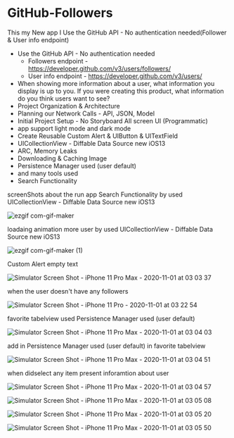 # GitHub-Followers
This my New app I Use the GitHub API - No authentication needed(Follower &amp; User info endpoint)

- Use the GitHub API - No authentication needed 
    - Followers endpoint - https://developer.github.com/v3/users/followers/
    - User info endpoint - https://developer.github.com/v3/users/
- When showing more information about a user, what information you display is up to you. If you were creating this product, what information do you think users want to see?
- Project Organization & Architecture
- Planning our Network Calls - API, JSON, Model
- Initial Project Setup - No Storyboard All screen UI (Programmatic)
- app support light mode and dark mode
- Create Reusable Custom Alert &  UIButton & UITextField
- UICollectionView - Diffable Data Source new iOS13
- ARC, Memory Leaks
- Downloading & Caching Image
- Persistence Manager used (user default)
- and many tools used
- Search Functionality 

screenShots about the run app 
Search Functionality by used UICollectionView - Diffable Data Source new iOS13

![ezgif com-gif-maker](https://user-images.githubusercontent.com/41602889/97793073-aab42b00-1bef-11eb-81d9-b990464fa1c2.gif)

loadaing animation more user by used UICollectionView - Diffable Data Source new iOS13 

![ezgif com-gif-maker (1)](https://user-images.githubusercontent.com/41602889/97793075-b142a280-1bef-11eb-9063-ef665a0b8f77.gif)

Custom Alert empty text

![Simulator Screen Shot - iPhone 11 Pro Max - 2020-11-01 at 03 03 37](https://user-images.githubusercontent.com/41602889/97793077-d505e880-1bef-11eb-9014-ca2ae587a4fc.png)

when the user doesn't have any followers

![Simulator Screen Shot - iPhone 11 Pro - 2020-11-01 at 03 22 54](https://user-images.githubusercontent.com/41602889/97793214-9ffa9580-1bf1-11eb-9a6b-88ebb21b6385.png)

favorite tabelview used Persistence Manager used (user default)

![Simulator Screen Shot - iPhone 11 Pro Max - 2020-11-01 at 03 04 03](https://user-images.githubusercontent.com/41602889/97793078-d8996f80-1bef-11eb-8982-673f5dd58cf0.png)

add in Persistence Manager used (user default) in favorite tabelview

![Simulator Screen Shot - iPhone 11 Pro Max - 2020-11-01 at 03 04 51](https://user-images.githubusercontent.com/41602889/97793079-d9ca9c80-1bef-11eb-8083-d932f0e9bbf4.png)

when didselect any item present inforamtion about user

![Simulator Screen Shot - iPhone 11 Pro Max - 2020-11-01 at 03 04 57](https://user-images.githubusercontent.com/41602889/97793081-dd5e2380-1bef-11eb-8b4c-33635bff72d2.png)

![Simulator Screen Shot - iPhone 11 Pro Max - 2020-11-01 at 03 05 08](https://user-images.githubusercontent.com/41602889/97793085-e2bb6e00-1bef-11eb-8a78-5a2ab2b9ee45.png)

![Simulator Screen Shot - iPhone 11 Pro Max - 2020-11-01 at 03 05 20](https://user-images.githubusercontent.com/41602889/97793086-e4853180-1bef-11eb-91cb-7a9ef5eba519.png)

![Simulator Screen Shot - iPhone 11 Pro Max - 2020-11-01 at 03 05 50](https://user-images.githubusercontent.com/41602889/97793089-e949e580-1bef-11eb-9dfa-91f4c6a5ad75.png)
